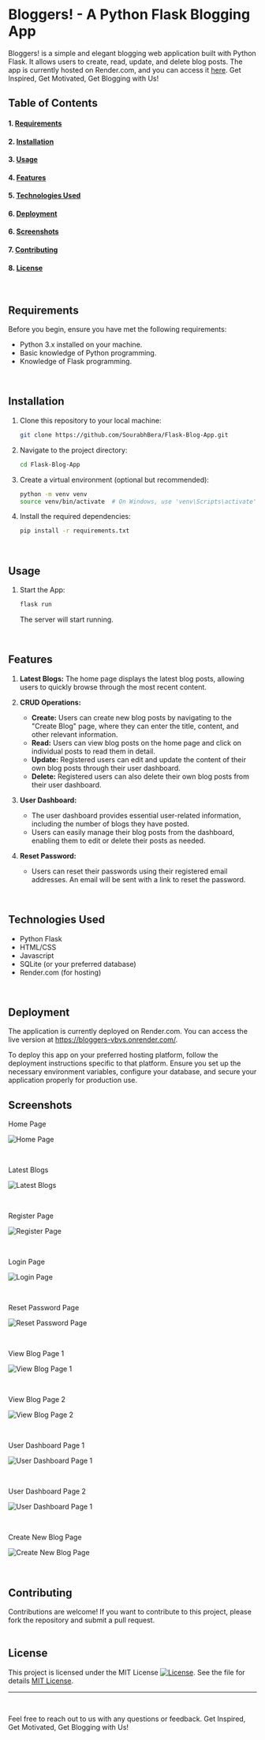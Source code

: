 # Bloggers! - A Python Flask Blogging App

Bloggers! is a simple and elegant blogging web application built with Python Flask. It allows users to create, read, update, and delete blog posts. The app is currently hosted on Render.com, and you can access it [here](https://bloggers-vbvs.onrender.com/). Get Inspired, Get Motivated, Get Blogging with Us!
<br>   

## Table of Contents

#### 1. [Requirements](#requirements)
#### 2. [Installation](#installation)
#### 3. [Usage](#usage)
#### 4. [Features](#features)
#### 5. [Technologies Used](#technologies_used)
#### 6. [Deployment](#deployment)
#### 6. [Screenshots](#screenshots)
#### 7. [Contributing](#contributing)
#### 8. [License](#license)  
<br>


## <a name="requirements">Requirements</a>

Before you begin, ensure you have met the following requirements:

- Python 3.x installed on your machine.
- Basic knowledge of Python programming.
- Knowledge of Flask programming.
<br>


## <a name="installation">Installation</a>

1. Clone this repository to your local machine:

    ```bash
    git clone https://github.com/SourabhBera/Flask-Blog-App.git
    ```

2. Navigate to the project directory:

    ```bash
    cd Flask-Blog-App
    ```

3. Create a virtual environment (optional but recommended):

    ```bash
    python -m venv venv
    source venv/bin/activate  # On Windows, use 'venv\Scripts\activate'
    ```

4. Install the required dependencies:

    ```bash
    pip install -r requirements.txt
    ```
<br>   



## <a name="usage">Usage</a>

1. Start the App:

    ```bash
    flask run
    ```

   The server will start running.

<br>   



## <a name="features">Features</a>


1. **Latest Blogs:** The home page displays the latest blog posts, allowing users to quickly browse through the most recent content.

2. **CRUD Operations:**
   - **Create:** Users can create new blog posts by navigating to the "Create Blog" page, where they can enter the title, content, and other relevant information.
   - **Read:** Users can view blog posts on the home page and click on individual posts to read them in detail.
   - **Update:** Registered users can edit and update the content of their own blog posts through their user dashboard.
   - **Delete:** Registered users can also delete their own blog posts from their user dashboard.

3. **User Dashboard:**
   - The user dashboard provides essential user-related information, including the number of blogs they have posted.
   - Users can easily manage their blog posts from the dashboard, enabling them to edit or delete their posts as needed.

4. **Reset Password:**
   - Users can reset their passwords using their registered email addresses. An email will be sent with a link to reset the password.
    
<br>   


## <a name="technologies_used">Technologies Used</a>

- Python Flask
- HTML/CSS
- Javascript
- SQLite (or your preferred database)
- Render.com (for hosting)
  
<br>   


## <a name="deployment">Deployment</a>


The application is currently deployed on Render.com. You can access the live version at https://bloggers-vbvs.onrender.com/.

To deploy this app on your preferred hosting platform, follow the deployment instructions specific to that platform. Ensure you set up the necessary environment variables, configure your database, and secure your application properly for production use.
<br>   


## <a name="screenshots">Screenshots</a>
Home Page

![Home Page](https://github.com/SourabhBera/Flask-Blog-App/blob/5f1b15160b2bd36cbcf294df3e99a1dba87d29cf/screenshots/home_page.png)

<br> 

Latest Blogs 

![Latest Blogs](https://github.com/SourabhBera/Flask-Blog-App/blob/5f1b15160b2bd36cbcf294df3e99a1dba87d29cf/screenshots/latestblogs.png)

<br> 

Register Page

![Register Page](https://github.com/SourabhBera/Flask-Blog-App/blob/5f1b15160b2bd36cbcf294df3e99a1dba87d29cf/screenshots/register_page.png)

<br> 

Login Page

![Login Page](https://github.com/SourabhBera/Flask-Blog-App/blob/5f1b15160b2bd36cbcf294df3e99a1dba87d29cf/screenshots/login_page.png)

<br> 

Reset Password Page

![Reset Password Page](https://github.com/SourabhBera/Flask-Blog-App/blob/5f1b15160b2bd36cbcf294df3e99a1dba87d29cf/screenshots/reset_password_page.png)

<br> 

View Blog Page 1

![View Blog Page 1](https://github.com/SourabhBera/Flask-Blog-App/blob/5f1b15160b2bd36cbcf294df3e99a1dba87d29cf/screenshots/view_blog1.png)

<br> 

View Blog Page 2

![View Blog Page 2](https://github.com/SourabhBera/Flask-Blog-App/blob/5f1b15160b2bd36cbcf294df3e99a1dba87d29cf/screenshots/view_blog2.png)

<br> 

User Dashboard Page 1

![User Dashboard Page 1](https://github.com/SourabhBera/Flask-Blog-App/blob/5f1b15160b2bd36cbcf294df3e99a1dba87d29cf/screenshots/user_dashboard1.png)

<br> 

User Dashboard Page 2

![User Dashboard Page 1](https://github.com/SourabhBera/Flask-Blog-App/blob/5f1b15160b2bd36cbcf294df3e99a1dba87d29cf/screenshots/user_dashboard2.png)

<br> 

Create New Blog Page

![Create New Blog Page](https://github.com/SourabhBera/Flask-Blog-App/blob/5f1b15160b2bd36cbcf294df3e99a1dba87d29cf/screenshots/create_new_blog_page.png)

<br> 
  


## <a name="contributing">Contributing</a>

Contributions are welcome! If you want to contribute to this project, please fork the repository and submit a pull request.  
<br>   



## <a name="license">License</a>
This project is licensed under the MIT License [![License](https://img.shields.io/badge/License-MIT-blue.svg)](LICENSE). See the file for details [MIT License](LICENSE).


---  
<br>   

Feel free to reach out to us with any questions or feedback. Get Inspired, Get Motivated, Get Blogging with Us!
